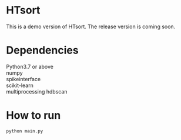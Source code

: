 # HTsort

This is a demo version of HTsort. The release version is coming soon.

# Dependencies

Python3.7 or above  
numpy  
spikeinterface  
scikit-learn  
multiprocessing
hdbscan

# How to run

```
python main.py
```
